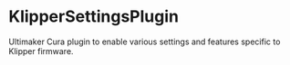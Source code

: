 # KlipperSettingsPlugin
Ultimaker Cura plugin to enable various settings and features specific to Klipper firmware.
